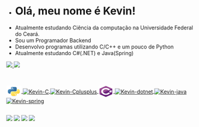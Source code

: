 - # Olá, meu nome é Kevin!
- Atualmente estudando Ciência da computação na Universidade Federal do Ceará.
- Sou um Programador Backend
- Desenvolvo programas utilizando C/C++ e um pouco de Python
- Atualmente estudando C#(.NET) e Java(Spring)

<div>
  <a href="https://github.com/Kevin439560">
  <img height = "180cm" src = "https://github-readme-stats.vercel.app/api?username=Kevin439560&hide=contribs&show_icons=true&theme=gotham"/>
  <img height = "180cm" src = "https://github-readme-stats.vercel.app/api/top-langs/?username=Kevin439560&show_icons=true&theme=gotham"/>  
</div>
  
  ##
  
  <div style="display: inline_block"><br>
  <img align="center" alt="Kevin-Python" height="30" width="40" src="https://raw.githubusercontent.com/devicons/devicon/master/icons/python/python-original.svg">
  <img align="center" alt="Kevin-C" height="30" width="40" src= "https://cdn.jsdelivr.net/gh/devicons/devicon/icons/c/c-original.svg">
  <img align="center" alt="Kevin-Cplusplus" height="30" width="40" src="https://cdn.jsdelivr.net/gh/devicons/devicon/icons/cplusplus/cplusplus-original.svg">
  <img align="center" alt="Kevin-Csharp" height="30" width="40" src="https://raw.githubusercontent.com/devicons/devicon/master/icons/csharp/csharp-original.svg">
  <img align="center" alt="Kevin-dotnet" height="30" width="40" src="https://cdn.jsdelivr.net/gh/devicons/devicon/icons/dotnetcore/dotnetcore-original.svg">
  <img align="center" alt="Kevin-java" height="30" width="40" src="https://cdn.jsdelivr.net/gh/devicons/devicon/icons/java/java-original.svg">
  <img align="center" alt="Kevin-spring" height="30" width="40" src="https://cdn.jsdelivr.net/gh/devicons/devicon/icons/spring/spring-original.svg">
    

</div>

  ##
  <div>
    <a href = "mailto:kevin.freitas560@gmail.com"><img src="https://img.shields.io/badge/Gmail-D14836?style=for-the-badge&logo=gmail&logoColor=white" target="_blank"></a>
       <a href="https://www.instagram.com/kevin_freitas_sales/" target="_blank"><img src="https://img.shields.io/badge/-Instagram-%23E4405F?style=for-the-badge&logo=instagram&logoColor=white" target="_blank"></a>
    <a href="https://www.linkedin.com/in/kevin-freitas-1814a8236/" target="_blank"><img src="https://img.shields.io/badge/-LinkedIn-%230077B5?style=for-the-badge&logo=linkedin&logoColor=white" target="_blank"></a> 
    <a href="https://www.reddit.com/user/Consistent-Key-1955/" target="_blank"><img src="https://img.shields.io/badge/Reddit-FF4500?style=for-the-badge&logo=reddit&logoColor=white" target="_blank"></a> 
  </div>
  
